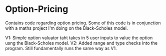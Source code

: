 # Option-Pricing
Contains code regarding option pricing. Some of this code is in conjunction with a maths project I'm doing on the Black-Scholes model.

V1: Simple option valuator taht takes in 5 user inputs to value the option usng the Black-Scholes model.
V2: Added range and type checks into the program. Still fundamentally runs the same way as V1.
